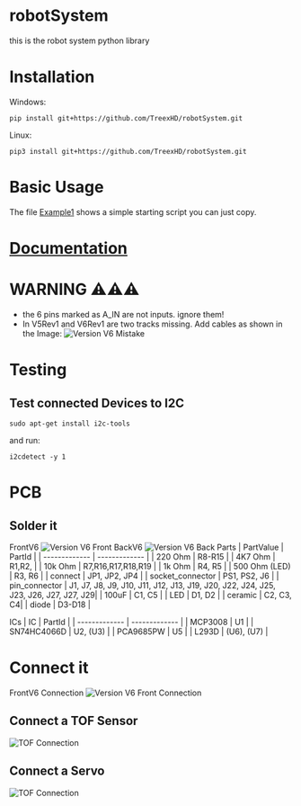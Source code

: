 # robotSystem
 this is the robot system python library

# Installation

Windows:
```
pip install git+https://github.com/TreexHD/robotSystem.git
```

Linux:
```
pip3 install git+https://github.com/TreexHD/robotSystem.git
```

# Basic Usage
The file [Example1](https://github.com/TreexHD/robotSystem/tree/main/examples/basic_example.py) shows a simple starting 
script you can just copy. 

# [Documentation](https://github.com/TreexHD/robotSystem/wiki/Robot-Class)

# WARNING ⚠️⚠️⚠️
- the 6 pins marked as A_IN are not inputs. ignore them!
- In V5Rev1 and V6Rev1 are two tracks missing. Add cables as shown in the Image:
  ![Version V6 Mistake](https://github.com/TreexHD/robotSystem/blob/main/data/fix_error.png)

# Testing 
## Test connected Devices to I2C
```
sudo apt-get install i2c-tools
```
and run:
```
i2cdetect -y 1
```

# PCB
## Solder it
FrontV6
![Version V6 Front](https://github.com/TreexHD/robotSystem/blob/main/data/FrontV6.png)
BackV6
![Version V6 Back](https://github.com/TreexHD/robotSystem/blob/main/data/BackV6.png)
Parts
| PartValue     | PartId        |
| ------------- | ------------- |
| 220 Ohm       | R8-R15     |
| 4K7 Ohm       | R1,R2, |
| 10k Ohm       | R7,R16,R17,R18,R19 |
| 1k Ohm        | R4, R5 |
| 500 Ohm (LED) | R3, R6 | 
| connect       | JP1, JP2, JP4 |
| socket_connector  | PS1, PS2, J6 |
| pin_connector  | J1, J7, J8, J9, J10, J11, J12, J13, J19, J20, J22, J24, J25, J23, J26, J27, J27, J29|
| 100uF         | C1, C5 |
| LED           | D1, D2 |
| ceramic       | C2, C3, C4|
| diode         | D3-D18 |

ICs
| IC            | PartId        |
| ------------- | ------------- |
| MCP3008       | U1            |
| SN74HC4066D   | U2, (U3)      |
| PCA9685PW     | U5            |
| L293D         | (U6), (U7)    |


# Connect it
FrontV6 Connection
![Version V6 Front Connection](https://github.com/TreexHD/robotSystem/blob/main/data/FrontV6_Connection.png)

## Connect a TOF Sensor
![TOF Connection](https://github.com/TreexHD/robotSystem/blob/main/data/TOF_connection.png)

## Connect a Servo
![TOF Connection](https://github.com/TreexHD/robotSystem/blob/main/data/Servo_connect.png)


